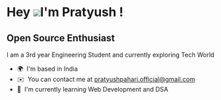 Hey ![](https://user-images.githubusercontent.com/18350557/176309783-0785949b-9127-417c-8b55-ab5a4333674e.gif)I'm Pratyush !
=======================================================================================================================================

Open Source Enthusiast
----------------------

I am a 3rd year Engineering Student and currently exploring Tech World

* 🌍  I'm based in India
* ✉️  You can contact me at [pratyushpahari.official@gmail.com](mailto:pratyushpahari.official@gmail.com)
* 🧠  I'm currently learning Web Development and DSA

<!--
**paharipratyush/paharipratyush** is a ✨ _special_ ✨ repository because its `README.md` (this file) appears on your GitHub profile.

Here are some ideas to get you started:

- 🔭 I’m currently working on ...
- 🌱 I’m currently learning ...
- 👯 I’m looking to collaborate on ...
- 🤔 I’m looking for help with ...
- 💬 Ask me about ...
- 📫 How to reach me: ...
- 😄 Pronouns: ...
- ⚡ Fun fact: ...
-->
